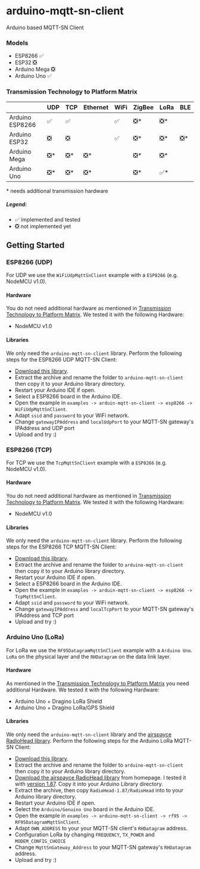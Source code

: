 # arduino-mqtt-sn-client
Arduino based MQTT-SN Client

### Models
 * ESP8266  &#x2705;
 * ESP32 &#x274E;
 * Arduino Mega &#x274E;
 * Arduino Uno &#x2705;

### Transmission Technology to Platform Matrix
|   	| UDP  	| TCP  	| Ethernet  	| WiFi  	| ZigBee  	| LoRa  	| BLE  	|
|---	|---	|---	|---	|---	|---	|---	|---	|
| Arduino ESP8266 	| &#x2705;  	| &#x2705;  	|         	| &#x2705;  	| &#x274E;\*  	| &#x274E;\*  	|       	|
| Arduino ESP32 	| &#x274E;  	| &#x274E;  	|         	| &#x2705;  	| &#x274E;\*  	| &#x274E;\*  	| &#x274E;\*	|
| Arduino Mega 	| &#x274E;\*  	| &#x274E;\*  	| &#x274E;\*  	|           	| &#x274E;\*  	| &#x274E;\*  	|         	|
| Arduino Uno 	| &#x274E;\*  	| &#x274E;\*  	| &#x274E;\*  	|           	| &#x274E;\*  	| &#x2705;\*  	|         	|

\* needs additional transmission hardware

##### Legend: 
* &#x2705; implemented and tested
* &#x274E; not implemented yet

## Getting Started

### ESP8266 (UDP)
For UDP we use the `WiFiUdpMqttSnClient` example with a `ESP8266` (e.g. NodeMCU v1.0).
#### Hardware
You do not need additional hardware as mentioned in [Transmission Technology to Platform Matrix](#transmission-technology-to-platform-matrix).
We tested it with the following Hardware:
 * NodeMCU v1.0
#### Libraries
We only need the `arduino-mqtt-sn-client` library.
Perform the following steps for the ESP8266 UDP MQTT-SN Client:
 * [Download this library](https://github.com/S3ler/arduino-mqtt-sn-client/archive/master.zip).
 * Extract the archive and rename the folder to `arduino-mqtt-sn-client` then copy it to your Arduino library directory.
 * Restart your Arduino IDE if open.
 * Select a ESP8266 board in the Arduino IDE.
 * Open the example in `examples -> arduin-mqtt-sn-client -> esp8266 -> WiFiUdpMqttSnClient`.
 * Adapt `ssid` and `password` to your WiFi network.
 * Change `gatewayIPAddress` and `localUdpPort` to your MQTT-SN gateway's IPAddress and UDP port
 * Upload and try :)
 
### ESP8266 (TCP)
For TCP we use the `TcpMqttSnClient` example with a `ESP8266` (e.g. NodeMCU v1.0).
#### Hardware
You do not need additional hardware as mentioned in [Transmission Technology to Platform Matrix](#transmission-technology-to-platform-matrix).
We tested it with the following Hardware:
 * NodeMCU v1.0
#### Libraries
We only need the `arduino-mqtt-sn-client` library.
Perform the following steps for the ESP8266 TCP MQTT-SN Client:
 * [Download this library](https://github.com/S3ler/arduino-mqtt-sn-client/archive/master.zip).
 * Extract the archive and rename the folder to `arduino-mqtt-sn-client` then copy it to your Arduino library directory.
 * Restart your Arduino IDE if open.
 * Select a ESP8266 board in the Arduino IDE.
 * Open the example in `examples -> arduin-mqtt-sn-client -> esp8266 -> TcpMqttSnClient`.
 * Adapt `ssid` and `password` to your WiFi network.
 * Change `gatewayIPAddress` and `localTcpPort` to your MQTT-SN gateway's IPAddress and TCP port
 * Upload and try :)

### Arduino Uno (LoRa)
For LoRa we use the `RF95DatagramMqttSnClient` example with a `Arduino Uno`. `LoRa` on the physical layer and the `RHDatagram` on the data link layer.
#### Hardware
As mentioned in the [Transmission Technology to Platform Matrix](#transmission-technology-to-platform-matrix) you need additional Hardware. We tested it with the following Hardware:
 * Arduino Uno + Dragino LoRa Shield
 * Arduino Uno + Dragino LoRa/GPS Shield
#### Libraries
We only need the `arduino-mqtt-sn-client` library and the [airspayce RadioHead library](https://www.airspayce.com/mikem/arduino/RadioHead/).
Perform the following steps for the Arduino LoRa MQTT-SN Client:
 * [Download this library](https://github.com/S3ler/arduino-mqtt-sn-client/archive/master.zip).
 * Extract the archive and rename the folder to `arduino-mqtt-sn-client` then copy it to your Arduino library directory.
 * [Download the airspayce RadioHead library](https://www.airspayce.com/mikem/arduino/RadioHead/) from homepage. I tested it with [version 1.87]( http://www.airspayce.com/mikem/arduino/RadioHead/RadioHead-1.87.zip). Copy it into your Arduino Library directory.
 * Extract the archive, then copy `RadioHead-1.87/RadioHead` into to your Arduino library directory.
 * Restart your Arduino IDE if open.
 * Select the `Arduino/Genuino Uno` board in the Arduino IDE.
 * Open the example in `examples -> arduino-mqtt-sn-client -> rf95 -> RF95DatagramMqttSnClient`.
 * Adapt `OWN_ADDRESS` to your your MQTT-SN client's `RHDatagram` address.
 * Configuration LoRa by changing `FREQUENCY`, `TX_POWER` and `MODEM_CONFIG_CHOICE`
 * Change `MqttSnGateway_Address` to your MQTT-SN gateway's `RHDatagram` address.
 * Upload and try :)
